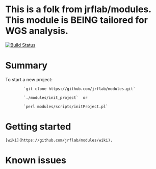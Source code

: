 # This is a folk from jrflab/modules. This module is BEING tailored for WGS analysis.
[![Build Status](https://travis-ci.org/cBioPortal/cbioportal.svg?branch=master)](https://travis-ci.org/jrflab/modules)

# Summary
  To start a new project:

            `git clone https://github.com/jrflab/modules.git`

            `./modules/init_project`  or 

            `perl modules/scripts/initProject.pl` 


# Getting started
    [wiki](https://github.com/jrflab/modules/wiki).

# Known issues
